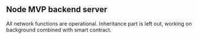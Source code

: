 Node MVP backend server
-----------------------

All network functions are operational. Inheritance part is left out, working on background combined with smart contract.
